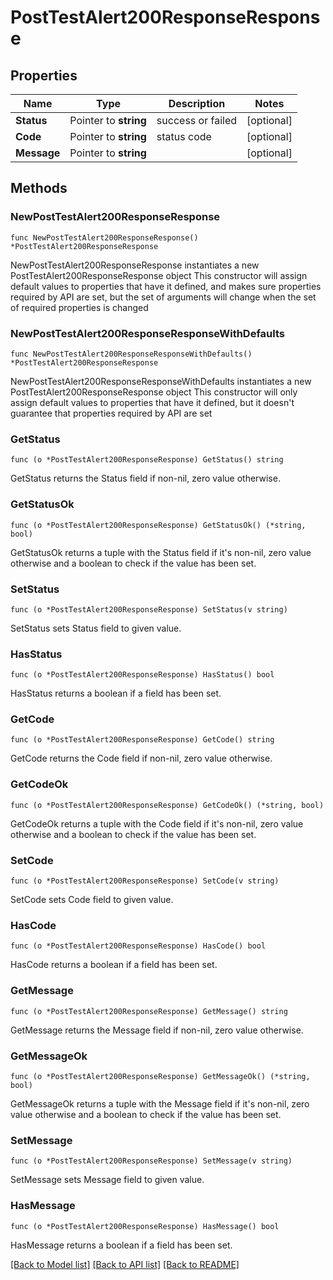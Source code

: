 # PostTestAlert200ResponseResponse

## Properties

Name | Type | Description | Notes
------------ | ------------- | ------------- | -------------
**Status** | Pointer to **string** | success or failed | [optional] 
**Code** | Pointer to **string** | status code | [optional] 
**Message** | Pointer to **string** |  | [optional] 

## Methods

### NewPostTestAlert200ResponseResponse

`func NewPostTestAlert200ResponseResponse() *PostTestAlert200ResponseResponse`

NewPostTestAlert200ResponseResponse instantiates a new PostTestAlert200ResponseResponse object
This constructor will assign default values to properties that have it defined,
and makes sure properties required by API are set, but the set of arguments
will change when the set of required properties is changed

### NewPostTestAlert200ResponseResponseWithDefaults

`func NewPostTestAlert200ResponseResponseWithDefaults() *PostTestAlert200ResponseResponse`

NewPostTestAlert200ResponseResponseWithDefaults instantiates a new PostTestAlert200ResponseResponse object
This constructor will only assign default values to properties that have it defined,
but it doesn't guarantee that properties required by API are set

### GetStatus

`func (o *PostTestAlert200ResponseResponse) GetStatus() string`

GetStatus returns the Status field if non-nil, zero value otherwise.

### GetStatusOk

`func (o *PostTestAlert200ResponseResponse) GetStatusOk() (*string, bool)`

GetStatusOk returns a tuple with the Status field if it's non-nil, zero value otherwise
and a boolean to check if the value has been set.

### SetStatus

`func (o *PostTestAlert200ResponseResponse) SetStatus(v string)`

SetStatus sets Status field to given value.

### HasStatus

`func (o *PostTestAlert200ResponseResponse) HasStatus() bool`

HasStatus returns a boolean if a field has been set.

### GetCode

`func (o *PostTestAlert200ResponseResponse) GetCode() string`

GetCode returns the Code field if non-nil, zero value otherwise.

### GetCodeOk

`func (o *PostTestAlert200ResponseResponse) GetCodeOk() (*string, bool)`

GetCodeOk returns a tuple with the Code field if it's non-nil, zero value otherwise
and a boolean to check if the value has been set.

### SetCode

`func (o *PostTestAlert200ResponseResponse) SetCode(v string)`

SetCode sets Code field to given value.

### HasCode

`func (o *PostTestAlert200ResponseResponse) HasCode() bool`

HasCode returns a boolean if a field has been set.

### GetMessage

`func (o *PostTestAlert200ResponseResponse) GetMessage() string`

GetMessage returns the Message field if non-nil, zero value otherwise.

### GetMessageOk

`func (o *PostTestAlert200ResponseResponse) GetMessageOk() (*string, bool)`

GetMessageOk returns a tuple with the Message field if it's non-nil, zero value otherwise
and a boolean to check if the value has been set.

### SetMessage

`func (o *PostTestAlert200ResponseResponse) SetMessage(v string)`

SetMessage sets Message field to given value.

### HasMessage

`func (o *PostTestAlert200ResponseResponse) HasMessage() bool`

HasMessage returns a boolean if a field has been set.


[[Back to Model list]](../README.md#documentation-for-models) [[Back to API list]](../README.md#documentation-for-api-endpoints) [[Back to README]](../README.md)



